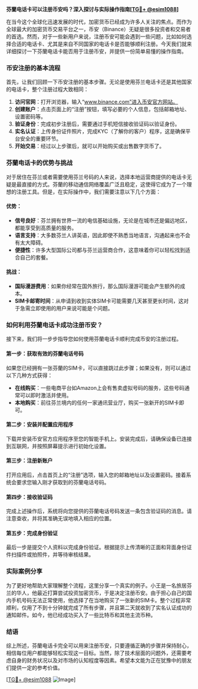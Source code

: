 **芬蘭电话卡可以注册币安吗？深入探讨与实际操作指南[[TG💪+ @esim1088](https://t.me/s/esim1088)]**

在当今这个全球化迅速发展的时代，加密货币已经成为许多人关注的焦点。而作为全球最大的加密货币交易平台之一，币安（Binance）无疑是很多投资者和交易者的首选。然而，对于一些新用户来说，注册币安可能会遇到一些问题，比如如何选择合适的电话卡、尤其是来自不同国家的电话卡是否能够顺利注册。今天我们就来详细探讨一下芬蘭电话卡能否用于注册币安，并提供一份简单易懂的操作指南。

### 币安注册的基本流程

首先，让我们回顾一下币安注册的基本步骤。无论是使用芬兰电话卡还是其他国家的电话卡，整个注册过程大致相同：

1. **访问官网**：打开浏览器，输入“www.binance.com”进入币安官方网站。
2. **创建账户**：点击页面上的“注册”按钮，填写必要的个人信息，包括邮箱地址、设置密码等。
3. **验证身份**：完成初步注册后，需要通过手机短信接收验证码以验证身份。
4. **实名认证**：上传身份证件照片，完成KYC（了解你的客户）程序，这是确保平台安全的重要环节。
5. **开始交易**：经过以上步骤后，就可以开始购买或出售数字货币了。

### 芬蘭电话卡的优势与挑战

对于居住在芬兰或者需要使用芬兰号码的人来说，选择本地运营商提供的电话卡无疑是最直接的方式。芬蘭的移动通信网络覆盖广泛且稳定，这使得它成为了一个理想的注册工具。但是，在实际操作中，我们需要注意以下几个方面：

#### 优势：
- **信号良好**：芬兰拥有世界一流的电信基础设施，无论是在城市还是偏远地区，都能享受到高质量的服务。
- **语言支持**：大多数芬兰人讲英语，因此即使不熟悉当地语言，沟通起来也不会有太大障碍。
- **便捷性**：许多大型国际公司都与芬兰运营商合作，这意味着你可以轻松找到适合自己的套餐。

#### 挑战：
- **国际漫游费用**：如果你经常在国外旅行，那么国际漫游可能会产生额外的成本。
- **SIM卡邮寄时间**：从申请到收到实体SIM卡可能需要几天甚至更长时间，这对于急需立即使用的用户来说可能是个问题。

### 如何利用芬蘭电话卡成功注册币安？

接下来，我们将一步步指导您如何使用芬蘭电话卡顺利完成币安的注册过程。

#### 第一步：获取有效的芬蘭电话号码
如果您已经拥有一张芬蘭的SIM卡，可以直接跳过此步骤；如果没有，则可以通过以下几种方式获得：

- **在线购买**：一些电商平台如Amazon上会有售卖虚拟号码的服务，这些号码通常可以即时激活并使用。
- **本地购买**：前往芬兰境内的任何一家通讯营业厅，购买一张新开的SIM卡即可。

#### 第二步：安装并配置应用程序
下载并安装币安官方应用程序至您的智能手机上。安装完成后，请确保设备已连接到互联网，并按照屏幕提示进行初始化设置。

#### 第三步：注册新账户
打开应用后，点击首页上的“注册”选项，输入您的邮箱地址以及设置密码。接着系统会要求您输入刚才获取到的芬蘭电话号码。

#### 第四步：接收验证码
完成上述操作后，系统将向您提供的芬蘭电话号码发送一条包含验证码的消息。请注意查收，并将其准确无误地填入相应的位置。

#### 第五步：完成身份验证
最后一步是提交个人资料以完成身份验证。根据提示上传清晰的正面和背面身份证件扫描件或拍照件，并等待审核结果。

### 实际案例分享

为了更好地帮助大家理解整个流程，这里分享一个真实的例子。小王是一名旅居芬兰的华人，他最近打算尝试投资加密货币，于是决定注册币安。由于担心自己的国内手机号码无法正常使用，他选择了在当地购买了一张新的SIM卡。整个过程非常顺利，仅用了不到十分钟就完成了所有步骤，并且第二天就收到了实名认证成功的通知邮件。如今，他已经成功买入了一些比特币和其他主流币种。

### 结语

综上所述，芬蘭电话卡完全可以用来注册币安，只要遵循正确的步骤并保持耐心，相信每位用户都能够轻松实现这一目标。当然，除了技术层面的问题外，还需要考虑自身的财务状况以及对市场的认知程度等因素。希望本文能为正在犹豫中的朋友们提供一定的参考价值。

[[TG💪+ @esim1088](https://t.me/s/esim1088) ![Image](https://i.postimg.cc/4NQfJmqS/Snipaste-2025-05-13-00-14-12.png)]